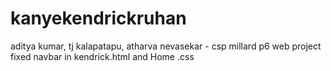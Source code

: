 # kanyekendrickruhan
aditya kumar, tj kalapatapu, atharva nevasekar - csp millard p6 web project
fixed navbar in kendrick.html and Home .css
